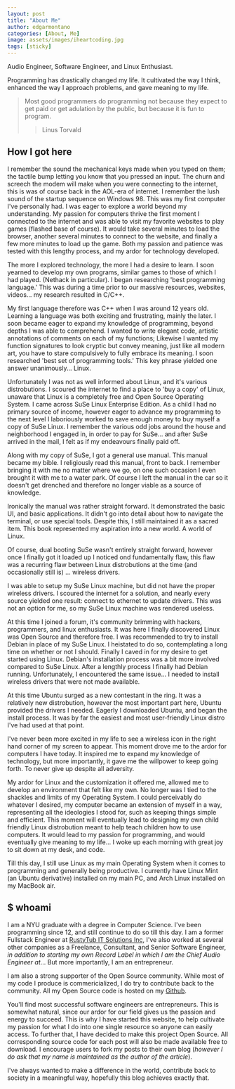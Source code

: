 ```yaml
---
layout: post
title: "About Me"
author: edgarmontano
categories: [About, Me]
image: assets/images/iheartcoding.jpg
tags: [sticky]
---
```


Audio Engineer, Software Engineer, and Linux Enthusiast.

<p>Programming has drastically changed my life. It cultivated the way I think, enhanced the way I approach problems, and gave meaning to my life. </p>

> Most good programmers do programming not because they expect to get paid or get adulation by the public, but because it is fun to program.
>
> > Linus Torvald

## How I got here

I remember the sound the mechanical keys made when you typed on them; the tactile bump letting you know that you pressed an input. The churn and screech the modem will make when you were connecting to the internet, this is was of course back in the AOL-era of internet. I remember the lush sound of the startup sequence on Windows 98. This was my first computer I've personally had. I was eager to explore a world beyond my understanding. My passion for computers thrive the first moment I connected to the internet and was able to visit my favorite websites to play games (flashed base of course). It would take several minutes to load the browser, another several minutes to connect to the website, and finally a few more minutes to load up the game. Both my passion and patience was tested with this lengthy process, and my ardor for technology developed.

The more I explored technology, the more I had a desire to learn. I soon yearned to develop my own programs, similar games to those of which I had played. (Nethack in particular). I began researching 'best programming language.' This was during a time prior to our massive resources, websites, videos... my research resulted in C/C++.

My first language therefore was C++ when I was around 12 years old. Learning a language was both exciting and frustrating, mainly the later. I soon became eager to expand my knowledge of programming, beyond depths I was able to comprehend. I wanted to write elegant code, artistic annotations of comments on each of my functions; Likewise I wanted my function signatures to look cryptic but convey meaning, just like all modern art, you have to stare compulsively to fully embrace its meaning. I soon researched 'best set of programming tools.' This key phrase yielded one answer unanimously... Linux.

Unfortunately I was not as well informed about Linux, and it's various distrobutions. I scoured the internet to find a place to 'buy a copy' of Linux, unaware that Linux is a completely free and Open Source Operating System. I came across SuSe Linux Enterprise Edition. As a child I had no primary source of income, however eager to advance my programming to the next level I laboriously worked to save enough money to buy myself a copy of SuSe Linux. I remember the various odd jobs around the house and neighborhood I engaged in, in order to pay for SuSe... and after SuSe arrived in the mail, I felt as if my endeavours finally paid off.

Along with my copy of SuSe, I got a general use manual. This manual became my bible. I religiously read this manual, front to back. I remember bringing it with me no matter where we go, on one such occasion I even brought it with me to a water park. Of course I left the manual in the car so it doesn't get drenched and therefore no longer viable as a source of knowledge.

Ironically the manual was rather straight forward. It demonstrated the basic UI, and basic applications. It didn't go into detail about how to navigate the terminal, or use special tools. Despite this, I still maintained it as a sacred item. This book represented my aspiration into a new world. A world of Linux.

Of course, dual booting SuSe wasn't entirely straight forward, however once I finally got it loaded up I noticed ond fundamentally flaw, this flaw was a recurring flaw between Linux distrobutions at the time (and occasionally still is) ... wireless drivers.

I was able to setup my SuSe Linux machine, but did not have the proper wireless drivers. I scoured the internet for a solution, and nearly every source yielded one result: connect to ethernet to update drivers. This was not an option for me, so my SuSe Linux machine was rendered useless.

At this time I joined a forum, it's community brimming with hackers, programmers, and linux enthusiasts. It was here I finally discovered Linux was Open Source and therefore free. I was recommended to try to install Debian in place of my SuSe Linux. I heistated to do so, contemplating a long time on whether or not I should. Finally I caved in for my desire to get started using Linux. Debian's installation process was a bit more involved compared to SuSe Linux. After a lengthly process I finally had Debian running. Unfortunately, I encountered the same issue... I needed to install wireless drivers that were not made available.

At this time Ubuntu surged as a new contestant in the ring. It was a relatively new distrobution, however the most important part here, Ubuntu provided the drivers I needed. Eagerly I downloaded Ubuntu, and began the install process. It was by far the easiest and most user-friendly Linux distro I've had used at that point.

I've never been more excited in my life to see a wireless icon in the right hand corner of my screen to appear. This moment drove me to the ardor for computers I have today. It inspired me to expand my knowledge of technology, but more importantly, it gave me the willpower to keep going forth. To never give up despite all adversity.

My ardor for Linux and the customization it offered me, allowed me to develop an environment that felt like my own. No longer was I tied to the shackles and limits of my Operating System. I could perceivably do whatever I desired, my computer became an extension of myself in a way, representing all the ideologies I stood for, such as keeping things simple and efficient. This moment will eventually lead to designing my own child friendly Linux distrobution meant to help teach children how to use computers. It would lead to my passion for programming, and would eventually give meaning to my life... I woke up each morning with great joy to sit down at my desk, and code.

Till this day, I still use Linux as my main Operating System when it comes to programming and generally being productive. I currently have Linux Mint (an Ubuntu derivative) installed on my main PC, and Arch Linux installed on my MacBook air.

## \$ whoami

I am a NYU graduate with a degree in Computer Science. I've been programming since 12, and still continue to do so till this day. I am a former Fullstack Engineer at [RustyTub IT Solutions Inc](http://rustytub.com/), I've also worked at several other companies as a Freelance, Consultant, and Senior Software Engineer, *in addition to starting my own Record Label in which I am the Chief Audio Engineer at*... But more importantly, I am an entrepreneur.

I am also a strong supporter of the Open Source community. While most of my code I produce is commericialized, I do try to contribute back to the community. All my Open Source code is hosted on my [Github](https://github.com/edgar-montano/).

You'll find most successful software engineers are entrepreneurs. This is somewhat natural, since our ardor for our field gives us the passion and energy to succeed. This is why I have started this website, to help cultivate my passion for what I do into one single resource so anyone can easily access. To further that, I have decided to make this project Open Source. All corresponding source code for each post will also be made available free to download.  I encourage users to fork my posts to their own blog (*however I do ask that my name is maintained as the author of the article*).

I've always wanted to make a difference in the world, contribute back to society in a meaningful way, hopefully this blog achieves exactly that. 


